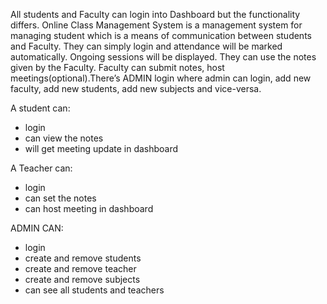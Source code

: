 All students and Faculty can login into Dashboard but the functionality differs. Online Class Management System is a management system for managing student which is a means of communication between students and Faculty. They can simply login and attendance will be marked automatically. Ongoing sessions will be displayed. They can use the notes given by the Faculty. Faculty can submit notes, host meetings(optional).There’s ADMIN login where admin can login, add new faculty, add new students, add new subjects and vice-versa.

A student can: 
- login 
- can view the notes 
- will get meeting update in dashboard 


A Teacher can: 
- login
- can set the notes
- can host meeting in dashboard 


ADMIN CAN: 
- login 
- create and remove students 
- create and remove teacher
- create and remove subjects 
- can see all students and teachers
